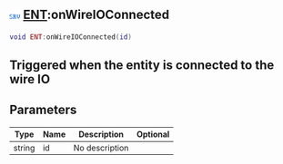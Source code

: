 ## ![server](.gitbook/assets/server.png) [ENT](./home/ENT):onWireIOConnected

```lua
void ENT:onWireIOConnected(id)
```

Triggered when the entity is connected to the wire IO
------
## Parameters

| Type   | Name | Description | Optional |
| ------ | ---- | ----------- | -------: |
| string | id | No description |  |

